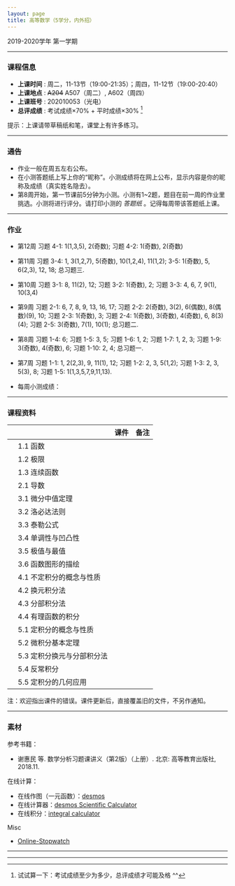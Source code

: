 ```yaml
---
layout: page
title: 高等数学（5学分，内外招）
---
```



<p class="message">
  2019-2020学年 第一学期
</p>


---

### 课程信息


- __上课时间__ : 周二，11-13节（19:00-21:35）；周四，11-12节（19:00-20:40）
- __上课地点__ : ~~A204~~ A507（周二）, A602（周四）
- __上课班号__ : 202010053（光电）
- __总评成绩__ : 考试成绩×70% + 平时成绩×30% [^exam]

[^exam]: 试试算一下：考试成绩至少为多少，总评成绩才可能及格 ^^

提示：上课请带草稿纸和笔，课堂上有许多练习。

---

### 通告

- 作业一般在周五左右公布。
- 在小测答题纸上写上你的“昵称”。小测成绩将在网上公布，显示内容是你的昵称及成绩（真实姓名隐去）。
- 第8周开始，第一节课前5分钟为小测。小测有1~2题，题目在前一周的作业里挑选。小测将进行评分。请打印小测的 *答题纸*  <a href="HW/Examsheet.pdf" target="_blank"><i class="fa fa-file-pdf-o" aria-hidden="true"></i></a> 。记得每周带该答题纸上课。

---

### 作业


- 第12周 习题 4-1: 1(1,3,5), 2(奇数); 习题 4-2: 1(奇数), 2(奇数)
- 第11周 习题 3-4: 1, 3(1,2,7), 5(奇数), 10(1,2,4), 11(1,2); 3-5: 1(奇数), 5, 6(2,3), 12, 18; 总习题三. 
- 第10周 习题 3-1: 8, 11(2), 12; 习题 3-2: 1(奇数), 2; 习题 3-3: 4, 6, 7, 9(1), 10(3,4)
- 第9周 习题 2-1: 6, 7, 8, 9, 13, 16, 17; 习题 2-2: 2(奇数), 3(2), 6(偶数), 8(偶数)(9), 10; 习题 2-3: 1(奇数), 3; 习题 2-4: 1(奇数), 3(奇数), 4(奇数), 6, 8(3)(4); 习题 2-5: 3(奇数), 7(1), 10(1); 总习题二. 
- 第8周 习题 1-4: 6; 习题 1-5: 3, 5; 习题 1-6: 1, 2; 习题 1-7: 1, 2, 3; 习题 1-9: 3(奇数), 4(奇数), 6; 习题 1-10: 2, 4; 总习题一. 
- 第7周 习题 1-1: 1, 2(2,3), 9, 11(1), 12; 习题 1-2: 2, 3, 5(1,2); 习题 1-3: 2, 3, 5(3), 8; 习题 1-5: 1(1,3,5,7,9,11,13). 


- 每周小测成绩：  <a href="HW_sol/Cal_score_w12.pdf" target="_blank"><i class="fa fa-file-pdf-o" aria-hidden="true"></i></a> 

---


### 课程资料

|        |        | 课件 |	备注 |
|:--------:|:--------|:-----:|:------:|
|  | 1.1 函数 | <a href="lectures/01_a_函数.pdf" target="_blank"><i class="fa fa-file-pdf-o" aria-hidden="true"></i></a>     |     |
|  | 1.2 极限 | <a href="lectures/01_b_极限.pdf" target="_blank"><i class="fa fa-file-pdf-o" aria-hidden="true"></i></a>     |     |
|  | 1.3 连续函数 | <a href="lectures/01_c_连续函数.pdf" target="_blank"><i class="fa fa-file-pdf-o" aria-hidden="true"></i></a>     |     |
|  | 2.1 导数 | <a href="lectures/02_a_导数.pdf" target="_blank"><i class="fa fa-file-pdf-o" aria-hidden="true"></i></a>     |     |
|  | 3.1 微分中值定理 | <a href="lectures/03_a_微分中值定理.pdf" target="_blank"><i class="fa fa-file-pdf-o" aria-hidden="true"></i></a>     |     |
|  | 3.2 洛必达法则 | <a href="lectures/03_b_洛必达法则.pdf" target="_blank"><i class="fa fa-file-pdf-o" aria-hidden="true"></i></a>     |     |
|  | 3.3 泰勒公式 | <a href="lectures/03_c_泰勒公式.pdf" target="_blank"><i class="fa fa-file-pdf-o" aria-hidden="true"></i></a>     |     |
|  | 3.4 单调性与凹凸性 | <a href="lectures/03_d_单调性与凹凸性.pdf" target="_blank"><i class="fa fa-file-pdf-o" aria-hidden="true"></i></a>     |     |
|  | 3.5 极值与最值 | <a href="lectures/03_e_极值与最值.pdf" target="_blank"><i class="fa fa-file-pdf-o" aria-hidden="true"></i></a>     |     |
|  | 3.6 函数图形的描绘 | <a href="lectures/03_f_函数图形的描绘.pdf" target="_blank"><i class="fa fa-file-pdf-o" aria-hidden="true"></i></a>     |     |
|  | 4.1 不定积分的概念与性质| <a href="lectures/04_a_不定积分的概念与性质.pdf" target="_blank"><i class="fa fa-file-pdf-o" aria-hidden="true"></i></a>     |     |
|  | 4.2 换元积分法| <a href="lectures/04_b_换元积分法.pdf" target="_blank"><i class="fa fa-file-pdf-o" aria-hidden="true"></i></a>     |     |
|  | 4.3 分部积分法| <a href="lectures/04_c_分部积分法.pdf" target="_blank"><i class="fa fa-file-pdf-o" aria-hidden="true"></i></a>     |     |
|  | 4.4 有理函数的积分| <a href="lectures/04_d_有理函数的积分.pdf" target="_blank"><i class="fa fa-file-pdf-o" aria-hidden="true"></i></a>     |     |
|  | 5.1 定积分的概念与性质| <a href="lectures/05_a_定积分的概念与性质.pdf" target="_blank"><i class="fa fa-file-pdf-o" aria-hidden="true"></i></a>     |     |
|  | 5.2 微积分基本定理| <a href="lectures/05_b_微积分基本定理.pdf" target="_blank"><i class="fa fa-file-pdf-o" aria-hidden="true"></i></a>     |     |
|  | 5.3 定积分换元与分部积分法 | <a href="lectures/05_c_定积分的换元积分法与分部积分法.pdf" target="_blank"><i class="fa fa-file-pdf-o" aria-hidden="true"></i></a>     |     |
|  | 5.4 反常积分 | <a href="lectures/05_d_反常积分.pdf" target="_blank"><i class="fa fa-file-pdf-o" aria-hidden="true"></i></a>     |     |
|  | 5.5 定积分的几何应用 |    |     |

注：欢迎指出课件的错误。课件更新后，直接覆盖旧的文件，不另作通知。

---

### 素材

参考书籍：

- 谢惠民 等. 数学分析习题课讲义（第2版）（上册）. 北京: 高等教育出版社, 2018.11.


在线计算：

- 在线作图（一元函数）：[desmos](https://www.desmos.com/calculator)
- 在线计算器：[desmos Scientific Calculator](https://www.desmos.com/scientific)
- 在线积分：[integral calculator](https://www.integral-calculator.com/)

Misc

- [Online-Stopwatch](https://www.online-stopwatch.com/chinese/)


---

---